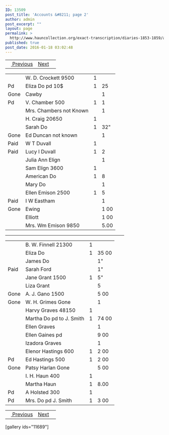 ```yaml
---
ID: 13509
post_title: 'Accounts &#8211; page 2'
author: admin
post_excerpt: ""
layout: page
permalink: >
  http://www.hauncollection.org/exact-transcription/diaries-1853-1859/accounts-page-2/
published: true
post_date: 2016-01-18 03:02:48
---
```

<table style="width: 100%;" align="center">
<tbody>
<tr>
<td><a href="http://www.hauncollection.org/exact-transcription/diaries-1853-1859/accounts/"><img src="https://lh3.googleusercontent.com/-EFJpxxNiPNw/VqgtWBCZrMI/AAAAAAAAAFU/WfY4lPFWWkg/s800-Ic42/Soeb-Plain-Arrows-8-10px.png" alt="" width="10" height="10" /> Previous</a></td>
<td style="text-align: right;"><a href="http://www.hauncollection.org/diaries-1853-1859/accounts-page-3/">Next</a> <a href="http://www.hauncollection.org/diaries-1853-1859/accounts-page-3/"><img src="https://lh3.googleusercontent.com/-67k0cYlpXHw/VqgtWKz1MXI/AAAAAAAAAFU/k9PW_Piyurk/s800-Ic42/Soeb-Plain-Arrows-5-10px.png" alt="" width="10" height="10" /></a></td>
</tr>
</tbody>
</table>
<table style="width: 100%;">
<tbody>
<tr>
<td></td>
<td>W. D. Crockett 9500</td>
<td>1</td>
<td></td>
</tr>
<tr>
<td>Pd</td>
<td>Eliza Do pd 10$</td>
<td>1</td>
<td>25</td>
</tr>
<tr>
<td>Gone</td>
<td>Cawby</td>
<td></td>
<td>1</td>
</tr>
<tr>
<td>Pd</td>
<td>V. Chamber 500</td>
<td>1</td>
<td>1</td>
</tr>
<tr>
<td></td>
<td>Mrs. Chambers not Known</td>
<td></td>
<td>1</td>
</tr>
<tr>
<td></td>
<td>H. Craig 20650</td>
<td>1</td>
<td></td>
</tr>
<tr>
<td></td>
<td>Sarah Do</td>
<td>1</td>
<td>32"</td>
</tr>
<tr>
<td>Gone</td>
<td>Ed Duncan not known</td>
<td></td>
<td>1</td>
</tr>
<tr>
<td>Paid</td>
<td>W T Duvall</td>
<td>1</td>
<td></td>
</tr>
<tr>
<td>Paid</td>
<td>Lucy I Duvall</td>
<td>1</td>
<td>2</td>
</tr>
<tr>
<td></td>
<td>Julia Ann Elign</td>
<td></td>
<td>1</td>
</tr>
<tr>
<td></td>
<td>Sam Elign 3600</td>
<td>1</td>
<td></td>
</tr>
<tr>
<td></td>
<td>American Do</td>
<td>1</td>
<td>8</td>
</tr>
<tr>
<td></td>
<td>Mary Do</td>
<td></td>
<td>1</td>
</tr>
<tr>
<td></td>
<td>Ellen Emison 2500</td>
<td>1</td>
<td>5</td>
</tr>
<tr>
<td>Paid</td>
<td>I W Eastham</td>
<td></td>
<td>1</td>
</tr>
<tr>
<td>Gone</td>
<td>Ewing</td>
<td></td>
<td>1 00</td>
</tr>
<tr>
<td></td>
<td>Elliott</td>
<td></td>
<td>1 00</td>
</tr>
<tr>
<td></td>
<td>Mrs. Wm Emison 9850</td>
<td></td>
<td>5.00</td>
</tr>
</tbody>
</table>

<hr align="center" noshade="noshade" size="1" width="75%" />

<table style="width: 100%;">
<tbody>
<tr>
<td></td>
<td>B. W. Finnell 21300</td>
<td>1</td>
<td></td>
</tr>
<tr>
<td></td>
<td>Eliza Do</td>
<td>1</td>
<td>35 00</td>
</tr>
<tr>
<td></td>
<td>James Do</td>
<td></td>
<td>1"</td>
</tr>
<tr>
<td>Paid</td>
<td>Sarah Ford</td>
<td></td>
<td>1"</td>
</tr>
<tr>
<td></td>
<td>Jane Grant 1500</td>
<td>1</td>
<td>5"</td>
</tr>
<tr>
<td></td>
<td>Liza Grant</td>
<td></td>
<td>5</td>
</tr>
<tr>
<td>Gone</td>
<td>A. J. Gano 1500</td>
<td></td>
<td>5 00</td>
</tr>
<tr>
<td>Gone</td>
<td>W. H. Grimes Gone</td>
<td></td>
<td>1</td>
</tr>
<tr>
<td></td>
<td>Harvy Graves 48150</td>
<td>1</td>
<td></td>
</tr>
<tr>
<td></td>
<td>Martha Do pd to J. Smith</td>
<td>1</td>
<td>74 00</td>
</tr>
<tr>
<td></td>
<td>Ellen Graves</td>
<td></td>
<td>1</td>
</tr>
<tr>
<td></td>
<td>Ellen Gaines pd</td>
<td></td>
<td>9 00</td>
</tr>
<tr>
<td></td>
<td>Izadora Graves</td>
<td></td>
<td>1</td>
</tr>
<tr>
<td></td>
<td>Elenor Hastings 600</td>
<td>1</td>
<td>2 00</td>
</tr>
<tr>
<td>Pd</td>
<td>Ed Hastings 500</td>
<td>1</td>
<td>2 00</td>
</tr>
<tr>
<td>Gone</td>
<td>Patsy Harlan Gone</td>
<td></td>
<td>5 00</td>
</tr>
<tr>
<td></td>
<td>I. H. Haun 400</td>
<td>1</td>
<td></td>
</tr>
<tr>
<td></td>
<td>Martha Haun</td>
<td>1</td>
<td>8.00</td>
</tr>
<tr>
<td>Pd</td>
<td>A Holsted 300</td>
<td>1</td>
<td></td>
</tr>
<tr>
<td>Pd</td>
<td>Mrs. Do pd J. Smith</td>
<td>1</td>
<td>3 00</td>
</tr>
</tbody>
</table>
<table style="width: 100%;" align="center">
<tbody>
<tr>
<td><a href="http://www.hauncollection.org/exact-transcription/diaries-1853-1859/accounts/"><img src="https://lh3.googleusercontent.com/-EFJpxxNiPNw/VqgtWBCZrMI/AAAAAAAAAFU/WfY4lPFWWkg/s800-Ic42/Soeb-Plain-Arrows-8-10px.png" alt="" width="10" height="10" /> Previous</a></td>
<td style="text-align: right;"><a href="http://www.hauncollection.org/diaries-1853-1859/accounts-page-3/">Next</a> <a href="http://www.hauncollection.org/diaries-1853-1859/accounts-page-3/"><img src="https://lh3.googleusercontent.com/-67k0cYlpXHw/VqgtWKz1MXI/AAAAAAAAAFU/k9PW_Piyurk/s800-Ic42/Soeb-Plain-Arrows-5-10px.png" alt="" width="10" height="10" /></a></td>
</tr>
</tbody>
</table>
[gallery ids="11689"]